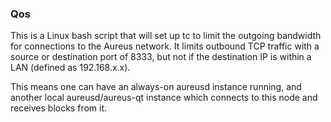 ### Qos ###

This is a Linux bash script that will set up tc to limit the outgoing bandwidth for connections to the Aureus network. It limits outbound TCP traffic with a source or destination port of 8333, but not if the destination IP is within a LAN (defined as 192.168.x.x).

This means one can have an always-on aureusd instance running, and another local aureusd/aureus-qt instance which connects to this node and receives blocks from it.
